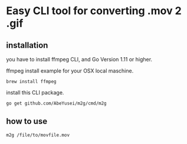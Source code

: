 # Easy CLI tool for converting .mov 2 .gif

## installation

you have to install ffmpeg CLI, and Go Version 1.11 or higher.

ffmpeg install example for your OSX local maschine.

```
brew install ffmpeg
```

install this CLI package.

```
go get github.com/AbeYusei/m2g/cmd/m2g
```

## how to use

```
m2g /file/to/movfile.mov
```
